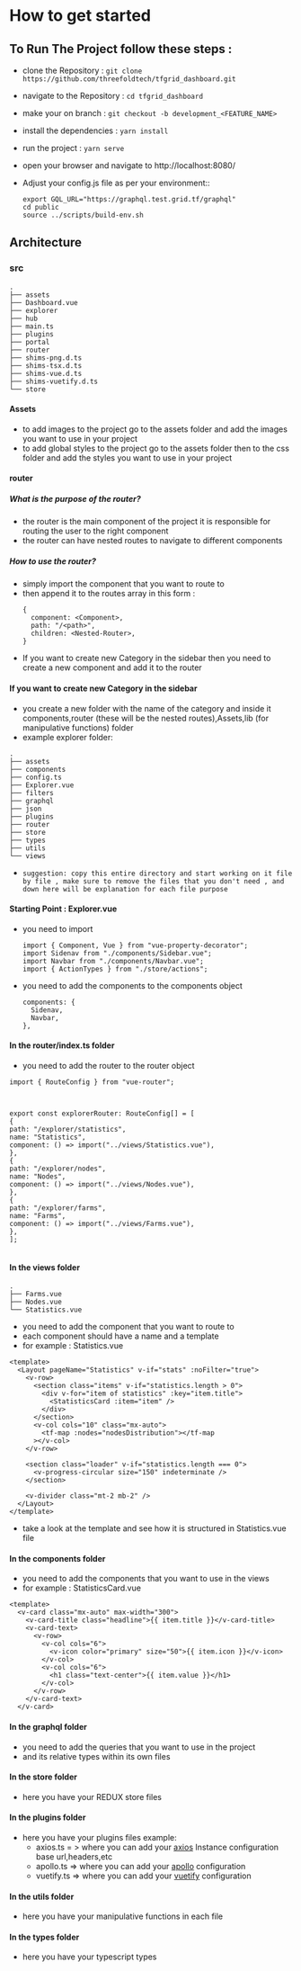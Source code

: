 # How to get started

## To Run The Project follow these steps :

- clone the Repository : `git clone https://github.com/threefoldtech/tfgrid_dashboard.git`
- navigate to the Repository : `cd tfgrid_dashboard`
- make your on branch : `git checkout -b development_<FEATURE_NAME>`
- install the dependencies : `yarn install`
- run the project : `yarn serve`
- open your browser and navigate to http://localhost:8080/
- Adjust your config.js file as per your environment::

  ```
  export GQL_URL="https://graphql.test.grid.tf/graphql"
  cd public
  source ../scripts/build-env.sh
  ```

## Architecture

### src

```
.
├── assets
├── Dashboard.vue
├── explorer
├── hub
├── main.ts
├── plugins
├── portal
├── router
├── shims-png.d.ts
├── shims-tsx.d.ts
├── shims-vue.d.ts
├── shims-vuetify.d.ts
└── store
```

#### Assets

- to add images to the project go to the assets folder and add the images you want to use in your project
- to add global styles to the project go to the assets folder then to the css folder and add the styles you want to use in your project

#### router

##### What is the purpose of the router?

- the router is the main component of the project it is responsible for routing the user to the right component
- the router can have nested routes to navigate to different components

##### How to use the router?

- simply import the component that you want to route to
- then append it to the routes array in this form :
  ```
  {
    component: <Component>,
    path: "/<path>",
    children: <Nested-Router>,
  }
  ```
- If you want to create new Category in the sidebar then you need to create a new component and add it to the router

#### If you want to create new Category in the sidebar

- you create a new folder with the name of the category and inside it components,router (these will be the nested routes),Assets,lib (for manipulative functions) folder
- example explorer folder:

```
.
├── assets
├── components
├── config.ts
├── Explorer.vue
├── filters
├── graphql
├── json
├── plugins
├── router
├── store
├── types
├── utils
└── views
```

- `suggestion: copy this entire directory and start working on it file by file , make sure to remove the files that you don't need , and down here will be explanation for each file purpose`

#### Starting Point : Explorer.vue

- you need to import

  ```
  import { Component, Vue } from "vue-property-decorator";
  import Sidenav from "./components/Sidebar.vue";
  import Navbar from "./components/Navbar.vue";
  import { ActionTypes } from "./store/actions";
  ```

- you need to add the components to the components object
  ```
  components: {
    Sidenav,
    Navbar,
  },
  ```

#### In the router/index.ts folder

- you need to add the router to the router object

```
import { RouteConfig } from "vue-router";



export const explorerRouter: RouteConfig[] = [
{
path: "/explorer/statistics",
name: "Statistics",
component: () => import("../views/Statistics.vue"),
},
{
path: "/explorer/nodes",
name: "Nodes",
component: () => import("../views/Nodes.vue"),
},
{
path: "/explorer/farms",
name: "Farms",
component: () => import("../views/Farms.vue"),
},
];


```

#### In the views folder
```
.
├── Farms.vue
├── Nodes.vue
└── Statistics.vue
```
* you need to add the component that you want to route to
* each component should have a name and a template
* for example : Statistics.vue
```
<template>
  <Layout pageName="Statistics" v-if="stats" :noFilter="true">
    <v-row>
      <section class="items" v-if="statistics.length > 0">
        <div v-for="item of statistics" :key="item.title">
          <StatisticsCard :item="item" />
        </div>
      </section>
      <v-col cols="10" class="mx-auto">
        <tf-map :nodes="nodesDistribution"></tf-map
      ></v-col>
    </v-row>

    <section class="loader" v-if="statistics.length === 0">
      <v-progress-circular size="150" indeterminate />
    </section>

    <v-divider class="mt-2 mb-2" />
  </Layout>
</template>
```
* take a look at the template and see how it is structured in Statistics.vue file


#### In the components folder
* you need to add the components that you want to use in the views
* for example : StatisticsCard.vue
```
<template>
  <v-card class="mx-auto" max-width="300">
    <v-card-title class="headline">{{ item.title }}</v-card-title>
    <v-card-text>
      <v-row>
        <v-col cols="6">
          <v-icon color="primary" size="50">{{ item.icon }}</v-icon>
        </v-col>
        <v-col cols="6">
          <h1 class="text-center">{{ item.value }}</h1>
        </v-col>
      </v-row>
    </v-card-text>
  </v-card>
```



#### In the graphql folder
- you need to add the queries that you want to use in the project
- and its relative types within its own files
#### In the store folder
- here you have your REDUX store files


#### In the plugins folder
* here you have your plugins files example:
  * axios.ts = > where you can add your <a href="https://axios-http.com/docs/instance">axios</a> Instance configuration base url,headers,etc
  * apollo.ts => where you can add your <a href="https://www.apollographql.com/docs/">apollo</a>
 configuration  
  * vuetify.ts => where you can add your <a href="https://vuetifyjs.com/en/getting-started/quick-start/">vuetify</a> configuration

#### In the utils folder
* here you have your manipulative functions in each file

#### In the types folder
* here you have your typescript types
